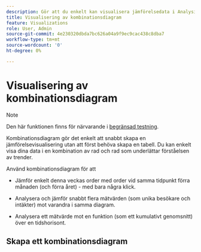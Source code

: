 ```yaml
---
description: Gör att du enkelt kan visualisera jämförelsedata i Analysis Workspace, t.ex. skapa jämförelser till förra månaden, förra året och så vidare.
title: Visualisering av kombinationsdiagram
feature: Visualizations
role: User, Admin
source-git-commit: 4e230320dbda7bc626a04a9f9ec9cac438c8dba7
workflow-type: tm+mt
source-wordcount: '0'
ht-degree: 0%

---
```



# Visualisering av kombinationsdiagram

>[!NOTE]
>
>Den här funktionen finns för närvarande i [begränsad testning](/help/release-notes/releases.md).

Kombinationsdiagram gör det enkelt att snabbt skapa en jämförelsevisualisering utan att först behöva skapa en tabell. Du kan enkelt visa dina data i en kombination av rad och rad som underlättar förståelsen av trender.

Använd kombinationsdiagram för att

* Jämför enkelt denna veckas order med order vid samma tidpunkt förra månaden (och förra året) - med bara några klick.

* Analysera och jämför snabbt flera mätvärden (som unika besökare och intäkter) mot varandra i samma diagram.

* Analysera ett mätvärde mot en funktion (som ett kumulativt genomsnitt) över en tidshorisont.

## Skapa ett kombinationsdiagram

